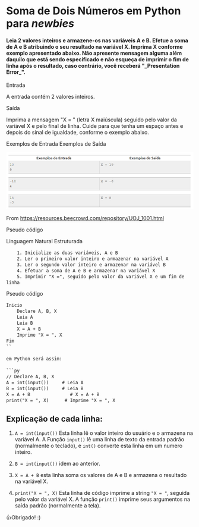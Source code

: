 # Soma de Dois Números em Python para _newbies_

<h4> Leia 2 valores inteiros e armazene-os nas variáveis A e B. Efetue a soma de A e B atribuindo o seu resultado na variável X. Imprima X conforme exemplo apresentado abaixo. Não apresente mensagem alguma além daquilo que está sendo especificado e não esqueça de imprimir o fim de linha após o resultado, caso contrário, você receberá "_Presentation Error_". </h4>

<p> Entrada </p>

A entrada contém 2 valores inteiros.

<p> Saída </p>

Imprima a mensagem "X = " (letra X maiúscula) seguido pelo valor da variável X e pelo final de linha. Cuide para que tenha um espaço antes e depois do sinal de igualdade, conforme o exemplo abaixo.

<p> Exemplos de Entrada	Exemplos de Saída </p>

![Exemplos de Entrada e Saída](assets\img\somaDeDoisNumeros.png)

From <https://resources.beecrowd.com/repository/UOJ_1001.html> 

Pseudo código

<a> Linguagem Natural Estruturada </a>
```
    1. Inicialize as duas variáveis, A e B
    2. Ler o primeiro valor inteiro e armazenar na variável A
    3. Ler o segundo valor inteiro e armazenar na variável B
    4. Efetuar a soma de A e B e armazenar na variável X
    5. Imprimir "X =", seguido pelo valor da variável X e um fim de linha
```
<a> Pseudo código </a>

```pseudo-código
Inicio
    Declare A, B, X
    Leia A
    Leia B
    X = A + B
    Imprime "X = ", X
Fim
`` 

em Python será assim:

```py
// Declare A, B, X
A = int(input())     # Leia A
B = int(input())     # Leia B
X = A + B               # X = A + B
print("X = ", X)      # Imprime "X = ", X
```

## Explicação de cada linha:

1. `A = int(input())`
    Esta linha lê o valor inteiro do usuário e o armazena na variável A.
    A Função `input()` lê uma linha de texto da entrada padrão (normalmente o teclado), e `int()` converte esta linha em um numero inteiro.

2. `B = int(input())` idem ao anterior.

3. `X = A + B` esta linha soma os valores de A e B e armazena o resultado na variável X.
4. `print("X = ", X)` 
    Esta linha de código imprime a string `"X = "`, seguida pelo valor da variável X. A função `print()` imprime seus argumentos na saída padrão (normalmente a tela).

👍Obrigado! :)